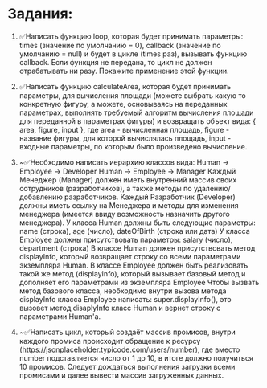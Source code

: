 # Задания:
1. ✅Написать функцию loop, которая будет принимать параметры: times (значение по умолчанию = 0),
callback (значение по умолчанию = null) и будет в цикле (times раз), вызывать функцию callback. Если
функция не передана, то цикл не должен отрабатывать ни разу. Покажите применение этой функции.

2. ✅Написать функцию calculateArea, которая будет принимать параметры, для вычисления площади
(можете выбрать какую то конкретную фигуру, а можете, основываясь на переданных параметрах,
выполнять требуемый алгоритм вычисления площади для переданной в параметрах фигуры) и
возвращать объект вида: { area, figure, input }, где area - вычисленная площадь, figure - название
фигуры, для которой вычислялась площадь, input - входные параметры, по которым было произведено
вычисление.

3. ~✅Необходимо написать иерархию классов вида:
Human -> Employee -> Developer
Human -> Employee -> Manager
Каждый Менеджер (Manager) должен иметь внутренний массив своих сотрудников (разработчиков), а также методы
по удалению/добавлению разработчиков.
Каждый Разработчик (Developer) должны иметь ссылку на Менеджера и методы для изменения менеджера (имеется
ввиду возможность назначить другого менеджера).
У класса Human должны быть следующие параметры: name (строка), age (число), dateOfBirth (строка или дата)
У класса Employee должны присутствовать параметры: salary (число), department (строка)
В классе Human должен присутствовать метод displayInfo, который возвращает строку со всеми параметрами
экземпляра Human.
В классе Employee должен быть реализовать такой же метод (displayInfo), который вызывает базовый метод и
дополняет его параметрами из экземпляра Employee
Чтобы вызвать метод базового класса, необходимо внутри вызова метода displayInfo класса Employee написать:
super.displayInfo(), это вызовет метод disaplyInfo класс Human и вернет строку с параметрами Human'a.

4. ~✅Написать цикл, который создаёт массив промисов, внутри каждого промиса происходит обращение к
ресурсу (https://jsonplaceholder.typicode.com/users/number), где вместо number подставляется число от 1
до 10, в итоге должно получиться 10 промисов. Следует дождаться выполнения загрузки всеми
промисами и далее вывести массив загруженных данных.
